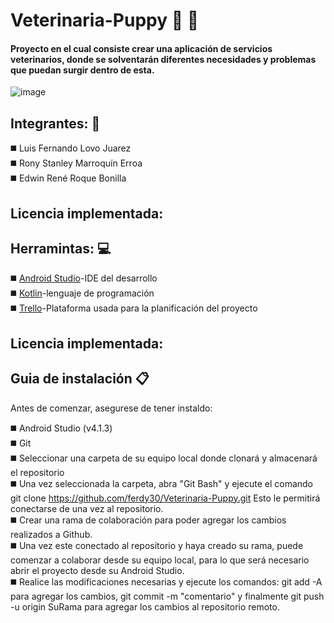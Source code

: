 # Veterinaria-Puppy :dog: :paw_prints:
#### Proyecto en el cual consiste crear una aplicación de servicios veterinarios, donde se solventarán diferentes necesidades y problemas que puedan surgir dentro de esta. 

![image](https://1.bp.blogspot.com/-9MrUMjqe6oY/T1dQh8URcLI/AAAAAAAAAAg/lv0A8aA402E/s1600/gif-animado.gif56303-fba879d3-debe-4490-ab8b-25d889edfd7e.png) 

## Integrantes: :busts_in_silhouette:
:black_medium_square: Luis Fernando Lovo Juarez <br>
:black_medium_square: Rony Stanley Marroquín Erroa <br>
:black_medium_square: Edwin René Roque Bonilla <br>

## Licencia implementada:

## Herramintas: :computer:
:black_medium_square: [Android Studio](https://developer.android.com/studio?hl=es-419&gclid=Cj0KCQjwppSEBhCGARIsANIs4p4EyyCZX7TunXEly893f1rdPBxQZQxE0e-v119AxRyg1cffFvvUY2EaAjJsEALw_wcB&gclsrc=aw.ds)-IDE del desarrollo <br>
:black_medium_square: [Kotlin](https://kotlinlang.org/s)-lenguaje de programación <br>
:black_medium_square: [Trello](https://trello.com/b/53TFhoLV/veterinaria)-Plataforma usada para la planificación del proyecto


## Licencia implementada:


## Guia de instalación :clipboard:
Antes de comenzar, asegurese de tener instaldo:<br>

:black_medium_square: Android Studio (v4.1.3)<br>
:black_medium_square: Git<br>
:black_medium_square: Seleccionar una carpeta de su equipo local donde clonará y almacenará el repositorio<br>
:black_medium_square: Una vez seleccionada la carpeta, abra "Git Bash" y ejecute el comando git clone https://github.com/ferdy30/Veterinaria-Puppy.git Esto le permitirá conectarse de una vez al repositorio.<br>
:black_medium_square: Crear una rama de colaboración para poder agregar los cambios realizados a Github.<br>
:black_medium_square: Una vez este conectado al repositorio y haya creado su rama, puede comenzar a colaborar desde su equipo local, para lo que será necesario abrir el proyecto desde su Android Studio.<br>
:black_medium_square: Realice las modificaciones necesarias y ejecute los comandos: git add -A para agregar los cambios, git commit -m "comentario" y finalmente git push -u origin SuRama para agregar los cambios al repositorio remoto.
